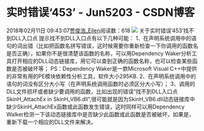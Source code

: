 # 实时错误‘453’ - Jun5203 - CSDN博客
2018年02月11日 09:43:07[贾俊浩_Ellen](https://me.csdn.net/Ellen5203)阅读数：618
![](https://img-blog.csdn.net/20180428190730481)
关于实时错误’453’找不到DLL入口点
提示找不到DLL入口点有以下几种可能：
1、在声明系统调用中的语句的词出错（比如把函数名拼写错误，这时候需要你重新检查一下你调用的函数名是否正确），如果你不是很清楚该函数的名称，可以用Dependency Waker分析工具打开相应的DLL动态链接库，用它可以查到正确的函数名称，也可以检查某些函数是否被破坏等；
PS：Dependency Waker是一款Microsoft Visual C++中提供的非常有用的PE模块依赖性分析工具，软件大小295KB.
2、在声明系统调用中的语句的词没有区分大小写（在声明系统调用函数时必须区分大小写）；
3、调用的DLL文件损坏或者缺少要调用的函数，比如出现的错误“找不到DLL入口点SkinH_AttachEx in SkinH_VB6.dll”,很可能就是因为SkinH_VB6.dll动态链接库中缺少SkinH_AttachEx函数或此函数发生错误，这时同样可以用Dependency Walker检测一下该动态链接库中是否缺少此函数或此函数是否被破坏，如果是，重新下载一个相应的DLL文件来解决。
